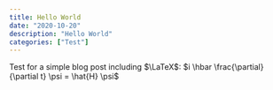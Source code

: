 ```yaml
---
title: Hello World
date: "2020-10-20"
description: "Hello World"
categories: ["Test"]
---
```


Test for a simple blog post including $\LaTeX$: $i \hbar \frac{\partial}{\partial t} \psi = \hat{H} \psi$
